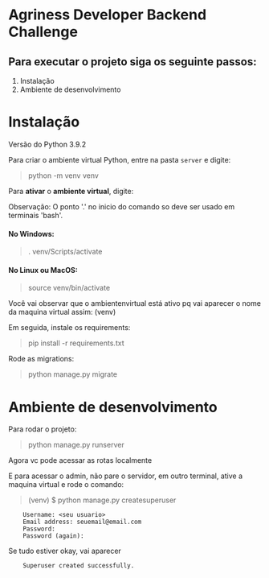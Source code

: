 <h1>Agriness Developer Backend Challenge</h1>

<h2>Para executar o projeto siga os seguinte passos:</h2>
<ol>
    <li>Instalação</li>
    <li>Ambiente de desenvolvimento</li>
</ol>

# Instalação

Versão do Python 3.9.2

Para criar o ambiente virtual Python, entre na pasta `server` e digite:

> python -m venv venv

Para **ativar** o <strong>ambiente virtual</strong>, digite:

Observação: O ponto '.' no inicio do comando so deve ser usado em terminais 'bash'.

#### No Windows:
>. venv/Scripts/activate

#### No Linux ou MacOS:
>source venv/bin/activate 

Você vai observar que o ambientenvirtual está ativo pq vai aparecer o nome da maquina virtual assim: (venv) 

Em seguida, instale os requirements:
> pip install -r requirements.txt

Rode as migrations:
> python manage.py migrate

# Ambiente de desenvolvimento

Para rodar o projeto:
> python manage.py runserver  

Agora vc pode acessar as rotas localmente

E para acessar o admin, não pare o servidor, em outro terminal, ative a maquina virtual e rode o comando:
>
> (venv) $ python manage.py createsuperuser

```
    Username: <seu usuario>
    Email address: seuemail@email.com
    Password:
    Password (again):
```
Se tudo estiver okay, vai aparecer
```
    Superuser created successfully.
```


